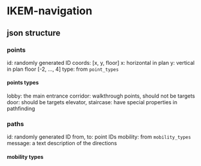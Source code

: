 # IKEM-navigation

## json structure

### points
id: randomly generated ID
coords: [x, y, floor]
    x: horizontal in plan
    y: vertical in plan
    floor [-2, ..., 4]
type: from `point_types`

#### points types
lobby: the main entrance
corridor: walkthrough points, should not be targets
door: should be targets
elevator,
staircase: have special properties in pathfinding

### paths
id: randomly generated ID
from,
to: point IDs
mobility: from `mobility_types`
message: a text description of the directions

#### mobility types


